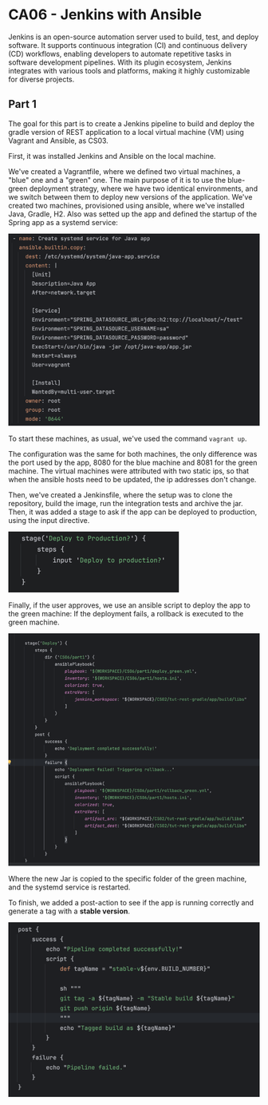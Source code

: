 # CA06 - Jenkins with Ansible

Jenkins is an open-source automation server used to build, test, and deploy software. It supports continuous integration (CI) and continuous delivery (CD) workflows, enabling developers to automate repetitive tasks in software development pipelines. With its plugin ecosystem, Jenkins integrates with various tools and platforms, making it highly customizable for diverse projects.

## Part 1

The goal for this part is to create a Jenkins pipeline to build and deploy the gradle version of REST application to a local virtual machine (VM) using Vagrant and Ansible, as CS03.

First, it was installed Jenkins and Ansible on the local machine.

We've created a Vagrantfile, where we defined two virtual machines, a "blue" one and a "green" one. The main purpose of it is to use the blue-green deployment strategy, where we have two identical environments, and we switch between them to deploy new versions of the application.
We've created two machines, provisioned using ansible, where we've installed Java, Gradle, H2. Also was setted up the app and defined the startup of the Spring app as a systemd service:

![img1](./images/img1.png)

To start these machines, as usual, we've used the command `vagrant up`.

The configuration was the same for both machines, the only difference was the port used by the app, 8080 for the blue machine and 8081 for the green machine.
The virtual machines were attributed with two static ips, so that when the ansible hosts need to be updated, the ip addresses don't change.

Then, we've created a Jenkinsfile, where the setup was to clone the repository, build the image, run the integration tests and archive the jar. Then, it was added a stage to ask if the app can be deployed to production, using the input directive.

![img2](./images/img2.png)

Finally, if the user approves, we use an ansible script to deploy the app to the green machine:
If the deployment fails, a rollback is executed to the green machine.

![img3](./images/img3.png)

Where the new Jar is copied to the specific folder of the green machine, and the systemd service is restarted. 

To finish, we added a post-action to see if the app is running correctly and generate a tag with a **stable version**.

![img4](./images/img4.png)